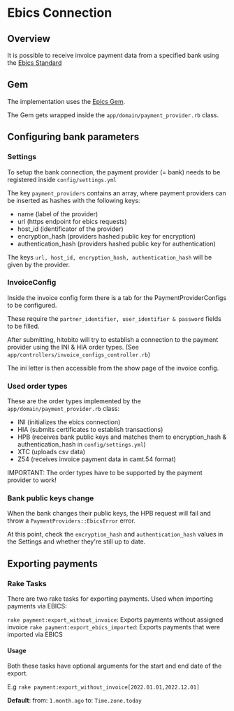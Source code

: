 # Ebics Connection

## Overview

It is possible to receive invoice payment data from a specified bank using the [Ebics Standard](https://www.ebics.org/en/home)

## Gem

The implementation uses the [Epics Gem](https://github.com/railslove/epics).

The Gem gets wrapped inside the `app/domain/payment_provider.rb` class.

## Configuring bank parameters

### Settings

To setup the bank connection, the payment provider (= bank) needs to be registered inside `config/settings.yml`

The key `payment_providers` contains an array, where payment providers can be inserted as hashes with the following keys:

- name (label of the provider)
- url (https endpoint for ebics requests)
- host_id (identificator of the provider)
- encryption_hash (providers hashed public key for encryption)
- authentication_hash (providers hashed public key for authentication)

The keys `url, host_id, encryption_hash, authentication_hash` will be given by the provider.

### InvoiceConfig

Inside the invoice config form there is a tab for the PaymentProviderConfigs to be configured.

These require the `partner_identifier, user_identifier & password` fields to be filled.

After submitting, hitobito will try to establish a connection to the payment provider using the INI & HIA order types. (See `app/controllers/invoice_configs_controller.rb`)

The ini letter is then accessible from the show page of the invoice config.

### Used order types

These are the order types implemented by the `app/domain/payment_provider.rb` class:

- INI (initializes the ebics connection)
- HIA (submits certificates to establish transactions)
- HPB (receives bank public keys and matches them to encryption_hash & authentication_hash in `config/settings.yml`)
- XTC (uploads csv data)
- Z54 (receives invoice payment data in camt.54 format)

IMPORTANT: The order types have to be supported by the payment provider to work!

### Bank public keys change

When the bank changes their public keys, the HPB request will fail and throw a `PaymentProviders::EbicsError` error.

At this point, check the `encryption_hash` and `authentication_hash` values in the Settings and whether they're still up to date.

## Exporting payments

### Rake Tasks

There are two rake tasks for exporting payments. Used when importing payments via EBICS:

`rake payment:export_without_invoice`: Exports payments without assigned invoice
`rake payment:export_ebics_imported`: Exports payments that were imported via EBICS

#### Usage

Both these tasks have optional arguments for the start and end date of the export.

E.g `rake payment:export_without_invoice[2022.01.01,2022.12.01]`

**Default**: from: `1.month.ago` to: `Time.zone.today`
